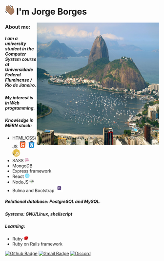 # <img src="public/images/hand.png" width="30px"> I'm **Jorge Borges**
<img align="right" width="400" height="400" src="public/images/vista-do-morro-do-corcovado-brasil.jpg">

### About me:

##### I am a university student in the Computer System course at Universidade Federal Fluminense / Rio de Janeiro. 
    
##### My interest is in Web programming.

##### Knowledge in MERN stack:
- HTML/CSS/JS <img width="25" height="25" src="public/images/html-5.png"> <img width="25" height="25" src="public/images/css3_brand.png"> <img width="25" height="25" src="public/images/javascript_brand.png"> 
- SASS <img width="15" height="15" src="public/images/sass_brand.png">
- MongoDB
- Express framework
- React <img width="15" height="15" src="public/images/react_brand.png">
- NodeJS <img width="15" height="15" src="public/images/nodejs_brand.png">
- Bulma and Bootstrap <img width="25" height="25" src="public/images/bootstrap_brand.png">

##### Relational database: PostgreSQL and MySQL.
##### Systems: GNU/Linux, shellscript 
##### Learning:
- Ruby <img width="15" height="15" src="public/images/ruby_brand.png">
- Ruby on Rails framework

[![Github Badge](https://img.shields.io/badge/-Github-000?style=flat-square&logo=Github&logoColor=white&link=link_do_seu_perfil_no_github)](https://github.com/JorgeLAB/) [![Gmail Badge](https://img.shields.io/badge/-Gmail-c14438?style=flat-square&logo=Gmail&logoColor=white&link=mailto:seu_email)](mailto:jorgeborgesdev@gmail.com) [![Discord](https://img.shields.io/discord/760987427166748723.svg?label=&logo=discord&logoColor=ffffff&color=7389D8&labelColor=6A7EC2)](https://discord.com/channels/760987427166748723)
